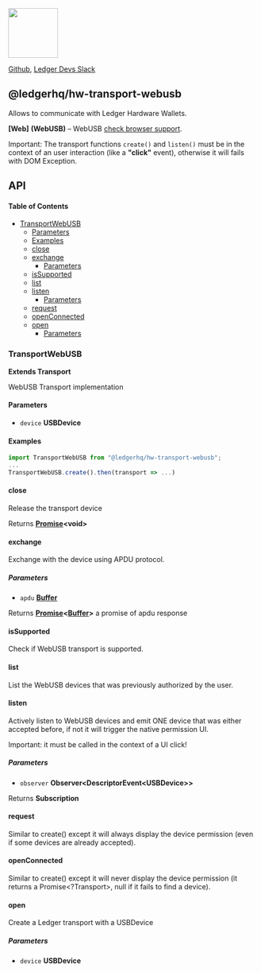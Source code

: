 <img src="https://user-images.githubusercontent.com/211411/34776833-6f1ef4da-f618-11e7-8b13-f0697901d6a8.png" height="100" />

[Github](https://github.com/LedgerHQ/ledgerjs/),
[Ledger Devs Slack](https://ledger-dev.slack.com/)

## @ledgerhq/hw-transport-webusb

Allows to communicate with Ledger Hardware Wallets.

**[Web]** **(WebUSB)** – WebUSB [check browser support](https://caniuse.com/webusb).

Important: The transport functions `create()` and `listen()` must be in the context of an user interaction (like a **"click"** event), otherwise it will fails with DOM Exception.

## API

<!-- Generated by documentation.js. Update this documentation by updating the source code. -->

#### Table of Contents

-   [TransportWebUSB](#transportwebusb)
    -   [Parameters](#parameters)
    -   [Examples](#examples)
    -   [close](#close)
    -   [exchange](#exchange)
        -   [Parameters](#parameters-1)
    -   [isSupported](#issupported)
    -   [list](#list)
    -   [listen](#listen)
        -   [Parameters](#parameters-2)
    -   [request](#request)
    -   [openConnected](#openconnected)
    -   [open](#open)
        -   [Parameters](#parameters-3)

### TransportWebUSB

**Extends Transport**

WebUSB Transport implementation

#### Parameters

-   `device` **USBDevice** 

#### Examples

```javascript
import TransportWebUSB from "@ledgerhq/hw-transport-webusb";
...
TransportWebUSB.create().then(transport => ...)
```

#### close

Release the transport device

Returns **[Promise](https://developer.mozilla.org/docs/Web/JavaScript/Reference/Global_Objects/Promise)&lt;void>** 

#### exchange

Exchange with the device using APDU protocol.

##### Parameters

-   `apdu` **[Buffer](https://nodejs.org/api/buffer.html)** 

Returns **[Promise](https://developer.mozilla.org/docs/Web/JavaScript/Reference/Global_Objects/Promise)&lt;[Buffer](https://nodejs.org/api/buffer.html)>** a promise of apdu response

#### isSupported

Check if WebUSB transport is supported.

#### list

List the WebUSB devices that was previously authorized by the user.

#### listen

Actively listen to WebUSB devices and emit ONE device
that was either accepted before, if not it will trigger the native permission UI.

Important: it must be called in the context of a UI click!

##### Parameters

-   `observer` **Observer&lt;DescriptorEvent&lt;USBDevice>>** 

Returns **Subscription** 

#### request

Similar to create() except it will always display the device permission (even if some devices are already accepted).

#### openConnected

Similar to create() except it will never display the device permission (it returns a Promise&lt;?Transport>, null if it fails to find a device).

#### open

Create a Ledger transport with a USBDevice

##### Parameters

-   `device` **USBDevice** 
